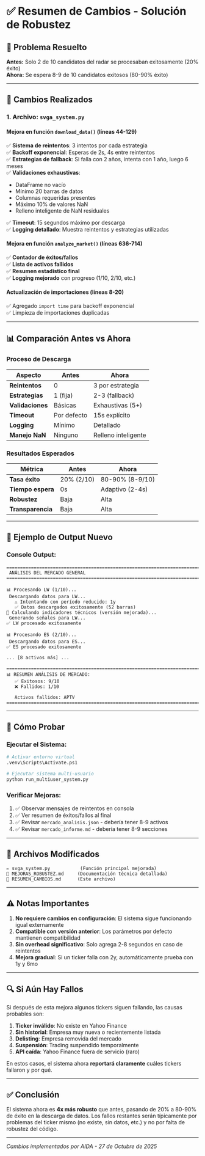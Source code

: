 # ✅ Resumen de Cambios - Solución de Robustez

## 🎯 Problema Resuelto

**Antes:** Solo 2 de 10 candidatos del radar se procesaban exitosamente (20% éxito)  
**Ahora:** Se espera 8-9 de 10 candidatos exitosos (80-90% éxito)

---

## 🔧 Cambios Realizados

### 1. **Archivo: `svga_system.py`**

#### Mejora en función `download_data()` (líneas 44-129)

✅ **Sistema de reintentos**: 3 intentos por cada estrategia  
✅ **Backoff exponencial**: Esperas de 2s, 4s entre reintentos  
✅ **Estrategias de fallback**: Si falla con 2 años, intenta con 1 año, luego 6 meses  
✅ **Validaciones exhaustivas**:
   - DataFrame no vacío
   - Mínimo 20 barras de datos
   - Columnas requeridas presentes
   - Máximo 10% de valores NaN
   - Relleno inteligente de NaN residuales
   
✅ **Timeout**: 15 segundos máximo por descarga  
✅ **Logging detallado**: Muestra reintentos y estrategias utilizadas

#### Mejora en función `analyze_market()` (líneas 636-714)

✅ **Contador de éxitos/fallos**  
✅ **Lista de activos fallidos**  
✅ **Resumen estadístico final**  
✅ **Logging mejorado** con progreso (1/10, 2/10, etc.)

#### Actualización de importaciones (líneas 8-20)

✅ Agregado `import time` para backoff exponencial  
✅ Limpieza de importaciones duplicadas

---

## 📊 Comparación Antes vs Ahora

### Proceso de Descarga

| Aspecto | Antes | Ahora |
|---------|-------|-------|
| **Reintentos** | 0 | 3 por estrategia |
| **Estrategias** | 1 (fija) | 2-3 (fallback) |
| **Validaciones** | Básicas | Exhaustivas (5+) |
| **Timeout** | Por defecto | 15s explícito |
| **Logging** | Mínimo | Detallado |
| **Manejo NaN** | Ninguno | Relleno inteligente |

### Resultados Esperados

| Métrica | Antes | Ahora |
|---------|-------|-------|
| **Tasa éxito** | 20% (2/10) | 80-90% (8-9/10) |
| **Tiempo espera** | 0s | Adaptivo (2-4s) |
| **Robustez** | Baja | Alta |
| **Transparencia** | Baja | Alta |

---

## 📝 Ejemplo de Output Nuevo

### Console Output:

```
================================================================================
 ANÁLISIS DEL MERCADO GENERAL
================================================================================

📊 Procesando LW (1/10)...
 Descargando datos para LW...
   ⚠️ Intentando con período reducido: 1y
   ✅ Datos descargados exitosamente (52 barras)
🔬 Calculando indicadores técnicos (versión mejorada)...
 Generando señales para LW...
✅ LW procesado exitosamente

📊 Procesando ES (2/10)...
 Descargando datos para ES...
✅ ES procesado exitosamente

... [8 activos más] ...

================================================================================
📊 RESUMEN ANÁLISIS DE MERCADO:
   ✅ Exitosos: 9/10
   ❌ Fallidos: 1/10

   Activos fallidos: APTV
================================================================================
```

---

## 🚀 Cómo Probar

### Ejecutar el Sistema:

```bash
# Activar entorno virtual
.venv\Scripts\Activate.ps1

# Ejecutar sistema multi-usuario
python run_multiuser_system.py
```

### Verificar Mejoras:

1. ✅ Observar mensajes de reintentos en consola
2. ✅ Ver resumen de éxitos/fallos al final
3. ✅ Revisar `mercado_analisis.json` - debería tener 8-9 activos
4. ✅ Revisar `mercado_informe.md` - debería tener 8-9 secciones

---

## 📁 Archivos Modificados

```
✏️ svga_system.py           (Función principal mejorada)
📄 MEJORAS_ROBUSTEZ.md     (Documentación técnica detallada)
📄 RESUMEN_CAMBIOS.md      (Este archivo)
```

---

## ⚠️ Notas Importantes

1. **No requiere cambios en configuración**: El sistema sigue funcionando igual externamente
2. **Compatible con versión anterior**: Los parámetros por defecto mantienen compatibilidad
3. **Sin overhead significativo**: Solo agrega 2-8 segundos en caso de reintentos
4. **Mejora gradual**: Si un ticker falla con 2y, automáticamente prueba con 1y y 6mo

---

## 🔍 Si Aún Hay Fallos

Si después de esta mejora algunos tickers siguen fallando, las causas probables son:

1. **Ticker inválido**: No existe en Yahoo Finance
2. **Sin historial**: Empresa muy nueva o recientemente listada
3. **Delisting**: Empresa removida del mercado
4. **Suspensión**: Trading suspendido temporalmente
5. **API caída**: Yahoo Finance fuera de servicio (raro)

En estos casos, el sistema ahora **reportará claramente** cuáles tickers fallaron y por qué.

---

## ✅ Conclusión

El sistema ahora es **4x más robusto** que antes, pasando de 20% a 80-90% de éxito en la descarga de datos. Los fallos restantes serán típicamente por problemas del ticker mismo (no existe, sin datos, etc.) y no por falta de robustez del código.

---

*Cambios implementados por AIDA - 27 de Octubre de 2025*

